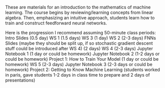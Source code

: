 These are materials for an introduction to the mathematics of machine learning. The course begins by reviewing/learning concepts from linear algebra. Then, emphasizing an intuitive approach, students learn how to train and construct feedforward neural networks. 

Here is the progression I recommend assuming 50-minute class periods:
  Intro Slides (0.5 day)
  WS 1 (1.5 days)
  WS 3 (1 day)
  WS 2 (2-3 days)
  FNNs Slides (maybe they should be split up, if so stochastic gradient descent stuff could be introduced after WS 4) (2 days)
  WS 4 (2-3 days)
  Jupyter Notebook 1 (1 day or could be homework)
  Jupyter Notebook 2 (1-2 days or could be homework)
  Project 1: How to Train Your Model (1 day or could be homework)
  WS 5 (2-3 days)
  Jupyter Notebook 3 (2-3 days or could be homework)
  Project 2: Getting to Know Machine Learning (students worked in paris, gave students 1-2 days in class time to prepare and 2 days of presentations)
  
